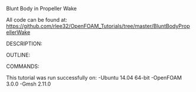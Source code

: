Blunt Body in Propeller Wake

All code can be found at: https://github.com/rlee32/OpenFOAM_Tutorials/tree/master/BluntBodyPropellerWake

DESCRIPTION:

OUTLINE:

COMMANDS:

This tutorial was run successfully on:
-Ubuntu 14.04 64-bit
-OpenFOAM 3.0.0
-Gmsh 2.11.0